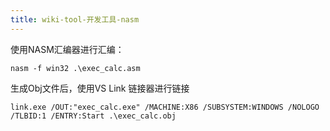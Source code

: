 ```yaml
---
title: wiki-tool-开发工具-nasm
---
```





使用NASM汇编器进行汇编：

```
nasm -f win32 .\exec_calc.asm
```

生成Obj文件后，使用VS Link 链接器进行链接

```
link.exe /OUT:"exec_calc.exe" /MACHINE:X86 /SUBSYSTEM:WINDOWS /NOLOGO /TLBID:1 /ENTRY:Start .\exec_calc.obj
```

